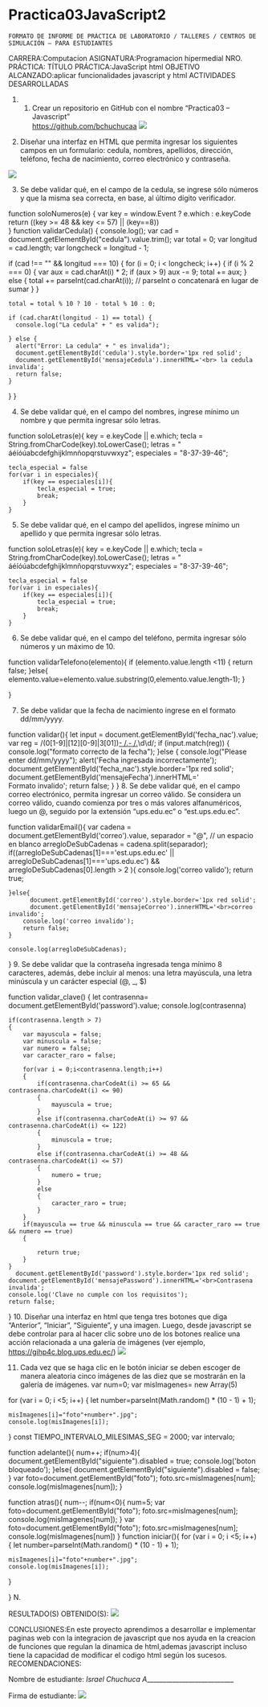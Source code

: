 # Practica03JavaScript2

 	FORMATO DE INFORME DE PRÁCTICA DE LABORATORIO / TALLERES / CENTROS DE SIMULACIÓN – PARA ESTUDIANTES

CARRERA:Computacion	ASIGNATURA:Programacion hipermedial
NRO. PRÁCTICA:		TÍTULO PRÁCTICA:JavaScript html
OBJETIVO ALCANZADO:aplicar funcionalidades javascript y html
ACTIVIDADES DESARROLLADAS
1.	1. Crear un repositorio en GitHub con el nombre “Practica03 – Javascript”  
https://github.com/bchuchucaa
![](1.png)

2. Diseñar una interfaz en HTML que permita ingresar los siguientes campos en un formulario: cedula, nombres, apellidos, dirección, teléfono, fecha de nacimiento, correo electrónico y contraseña. 
 

![](cap.png)
 

3. Se debe validar qué, en el campo de la cedula, se ingrese sólo números y que la misma sea correcta, en base, al último dígito verificador.


function soloNumeros(e)
{
	var key = window.Event ? e.which : e.keyCode
	return ((key >= 48 && key <= 57) || (key==8))	
}
function validarCedula() {
  console.log();
  var cad = document.getElementById("cedula").value.trim();
  var total = 0;
  var longitud = cad.length;
  var longcheck = longitud - 1;

  if (cad !== "" && longitud === 10) {
    for (i = 0; i < longcheck; i++) {
      if (i % 2 === 0) {
        var aux = cad.charAt(i) * 2;
        if (aux > 9) aux -= 9;
        total += aux;
      } else {
        total += parseInt(cad.charAt(i)); // parseInt o concatenará en lugar de sumar
      }
    }

    total = total % 10 ? 10 - total % 10 : 0;

    if (cad.charAt(longitud - 1) == total) {
      console.log("La cedula" + " es valida");

    } else {
      alert("Error: La cedula" + " es invalida");
      document.getElementById('cedula').style.border='1px red solid';
      document.getElementById('mensajeCedula').innerHTML='<br> la cedula invalida';
      return false;
    }
  }
}



4. Se debe validar qué, en el campo del nombres, ingrese mínimo un nombre y que permita ingresar sólo letras.


function soloLetras(e){
	key = e.keyCode || e.which;
	tecla = String.fromCharCode(key).toLowerCase();
	letras = " áéíóúabcdefghijklmnñopqrstuvwxyz";
	especiales = "8-37-39-46";

	tecla_especial = false
	for(var i in especiales){
		if(key == especiales[i]){
			tecla_especial = true;
			break;
		}
	}
  
  
  
5. Se debe validar qué, en el campo del apellidos, ingrese mínimo un apellido y que permita ingresar sólo letras.


function soloLetras(e){
	key = e.keyCode || e.which;
	tecla = String.fromCharCode(key).toLowerCase();
	letras = " áéíóúabcdefghijklmnñopqrstuvwxyz";
	especiales = "8-37-39-46";

	tecla_especial = false
	for(var i in especiales){
		if(key == especiales[i]){
			tecla_especial = true;
			break;
		}
	}
  
  
6. Se debe validar qué, en el campo del teléfono, permita ingresar sólo números y un máximo de 10.


function validarTelefono(elemento){
	if (elemento.value.length <11) {
		return false;
	}else{
		elemento.value=elemento.value.substring(0,elemento.value.length-1);
	}

}



7. Se debe validar que la fecha de nacimiento ingrese en el formato dd/mm/yyyy.


function validar(){
	let input = document.getElementById('fecha_nac').value;
	var reg = /(0[1-9]|[12][0-9]|3[01])[- /.](0[1-9]|1[012])[- /.](19|20)\d\d/;
	if (input.match(reg)) {
		console.log("formato correcto de la fecha");
	}else {
		console.log("Please enter dd/mm/yyyy");
		alert('Fecha ingresada incorrectamente');
		  document.getElementById('fecha_nac').style.border='1px red solid';
      document.getElementById('mensajeFecha').innerHTML='<br> Formato invalido';
      return false;
	}
}
8. Se debe validar qué, en el campo correo electrónico, permita ingresar un correo válido. Se considera un correo válido, cuando comienza por tres o más valores alfanuméricos, luego un @, seguido por la extensión “ups.edu.ec” o “est.ups.edu.ec”.


function validarEmail(){
	var cadena = document.getElementById('correo').value,
    separador = "@", // un espacio en blanco
    arregloDeSubCadenas = cadena.split(separador);
    if((arregloDeSubCadenas[1]==='est.ups.edu.ec' || arregloDeSubCadenas[1]==='ups.edu.ec') && arregloDeSubCadenas[0].length > 2  ){
    	console.log('correo valido');
    	return true;
    	
    }else{
    	  document.getElementById('correo').style.border='1px red solid';
    	  document.getElementById('mensajeCorreo').innerHTML='<br>correo invalido';
    	console.log('correo invalido');
    	return false;
    }

    console.log(arregloDeSubCadenas);
}
9. Se debe validar que la contraseña ingresada tenga mínimo 8 caracteres, además, debe incluir al menos: una letra mayúscula, una letra minúscula y un carácter especial (@, _, $)


function validar_clave()
{
	let contrasenna= document.getElementById('password').value;
	console.log(contrasenna)
	
	if(contrasenna.length > 7)
	{		
		var mayuscula = false;
		var minuscula = false;
		var numero = false;
		var caracter_raro = false;

		for(var i = 0;i<contrasenna.length;i++)
		{
			if(contrasenna.charCodeAt(i) >= 65 && contrasenna.charCodeAt(i) <= 90)
			{
				mayuscula = true;
			}
			else if(contrasenna.charCodeAt(i) >= 97 && contrasenna.charCodeAt(i) <= 122)
			{
				minuscula = true;
			}
			else if(contrasenna.charCodeAt(i) >= 48 && contrasenna.charCodeAt(i) <= 57)
			{
				numero = true;
			}
			else
			{
				caracter_raro = true;
			}
		}
		if(mayuscula == true && minuscula == true && caracter_raro == true && numero == true)
		{
			
			return true;
		}
	}
	  document.getElementById('password').style.border='1px red solid';
	document.getElementById('mensajePassword').innerHTML='<br>Contrasena invalida';
	console.log('Clave no cumple con los requisitos');
	return false;
	
}
10. Diseñar una interfaz en html que tenga tres botones que diga “Anterior”, “Iniciar”, “Siguiente”, y una imagen. Luego, desde javascript se debe controlar para al hacer clic sobre uno de los botones realice una acción relacionada a una galería de imágenes (ver ejemplo, https://gihp4c.blog.ups.edu.ec/)
 ![](2.png)

11. Cada vez que se haga clic en le botón iniciar se deben escoger de manera
aleatoria cinco imágenes de las diez que se mostrarán en la galería de
imágenes.
var num=0;
var misImagenes= new Array(5)


for (var i = 0; i <5; i++) {
	let number=parseInt(Math.random() * (10 - 1) + 1);

	misImagenes[i]="foto"+number+".jpg";
	console.log(misImagenes[i]);
}
const TIEMPO_INTERVALO_MILESIMAS_SEG = 2000;
var intervalo;

function adelante(){
	num++;
	if(num>4){
		document.getElementById("siguiente").disabled = true;
		console.log('boton bloqueado');
	}else{
		document.getElementById("siguiente").disabled = false;
	}
	var foto=document.getElementById("foto");
	foto.src=misImagenes[num];
	console.log(misImagenes[num]);
}


function atras(){
	num--;
	if(num<0){
		num=5;
		var foto=document.getElementById("foto");
		foto.src=misImagenes[num];
		console.log(misImagenes[num]);
	}
	var foto=document.getElementById("foto");
	foto.src=misImagenes[num];
	console.log(misImagenes[num])
}
function iniciar(){
	for (var i = 0; i <5; i++) {
	let number=parseInt(Math.random() * (10 - 1) + 1);

	misImagenes[i]="foto"+number+".jpg";
	console.log(misImagenes[i]);
}


} 
N.

RESULTADO(S) OBTENIDO(S):
![](3.png)
     
CONCLUSIONES:En este proyecto aprendimos a desarrollar e implementar paginas web con la integracion de javascript que nos ayuda en la creacion de funciones que regulan la dinamica de html,ademas javascript incluso tiene la capacidad de modificar el codigo html según los sucesos.
RECOMENDACIONES:

Nombre de estudiante: _Israel Chuchuca A____________________________

Firma de estudiante: ![](4.png)
